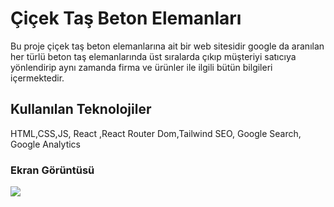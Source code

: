 <h1>Çiçek Taş Beton Elemanları</h1>


Bu proje çiçek taş beton elemanlarına ait bir web sitesidir google da aranılan her türlü beton taş elemanlarında üst sıralarda çıkıp müşteriyi satıcıya yönlendirip aynı zamanda firma ve ürünler ile ilgili bütün bilgileri içermektedir.


<h2>Kullanılan Teknolojiler</h2>


HTML,CSS,JS, React ,React Router Dom,Tailwind SEO, Google Search, Google Analytics

<h3>Ekran Görüntüsü</h3>


![](media.gif)